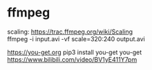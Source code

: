 # ffmpeg

scaling: https://trac.ffmpeg.org/wiki/Scaling  
ffmpeg -i input.avi -vf scale=320:240 output.avi

https://you-get.org
pip3 install you-get
you-get https://www.bilibili.com/video/BV1yE411Y7pm
